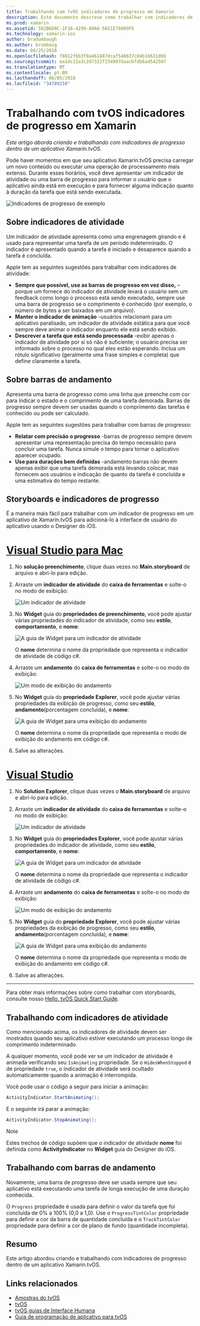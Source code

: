 ```yaml
---
title: Trabalhando com tvOS indicadores de progresso em Xamarin
description: Este documento descreve como trabalhar com indicadores de progresso em um aplicativo de tvOS criados com o Xamarin. Ele aborda as barras de progresso e indicadores de atividade.
ms.prod: xamarin
ms.assetid: 582B6D0C-1F16-4299-A9A6-5651E76009FE
ms.technology: xamarin-ios
author: bradumbaugh
ms.author: brumbaug
ms.date: 04/25/2018
ms.openlocfilehash: f8812f6b3f8a461487dcaf548637c84b16631d6b
ms.sourcegitcommit: ea1dc12a3c2d7322f234997daacbfdb6ad542507
ms.translationtype: MT
ms.contentlocale: pt-BR
ms.lasthandoff: 06/05/2018
ms.locfileid: "34789210"
---
```

# <a name="working-with-tvos-progress-indicators-in-xamarin"></a>Trabalhando com tvOS indicadores de progresso em Xamarin

_Este artigo aborda criando e trabalhando com indicadores de progresso dentro de um aplicativo Xamarin.tvOS._

Pode haver momentos em que seu aplicativo Xamarin.tvOS precisa carregar um novo conteúdo ou executar uma operação de processamento mais extenso. Durante esses horários, você deve apresentar um indicador de atividade ou uma barra de progresso para informar o usuário que o aplicativo ainda está em execução e para fornecer alguma indicação quanto à duração da tarefa que está sendo executada.

![Indicadores de progresso de exemplo](progress-indicators-images/intro01.png "indicadores de progresso de exemplo")

## <a name="about-activity-indicators"></a>Sobre indicadores de atividade

Um indicador de atividade apresenta como uma engrenagem girando e é usado para representar uma tarefa de um período indeterminado. O indicador é apresentado quando a tarefa é iniciado e desaparece quando a tarefa é concluída.

Apple tem as seguintes sugestões para trabalhar com indicadores de atividade:

- **Sempre que possível, use as barras de progresso em vez disso,** – porque um fornece do indicador de atividade levará o usuário sem um feedback como longo o processo está sendo executado, sempre use uma barra de progresso se o comprimento é conhecido (por exemplo, o número de bytes a ser baixados em um arquivo).
- **Manter o indicador de animação** -usuários relacionam para um aplicativo paralisado, um indicador de atividade estática para que você sempre deve animar o indicador enquanto ele está sendo exibido.
- **Descrever a tarefa que está sendo processada** -exibir apenas o indicador de atividade por si só não é suficiente; o usuário precisa ser informado sobre o processo no qual eles estão esperando. Inclua um rótulo significativo (geralmente uma frase simples e completa) que define claramente a tarefa.

## <a name="about-progress-bars"></a>Sobre barras de andamento

Apresenta uma barra de progresso como uma linha que preenche com cor para indicar o estado e o comprimento de uma tarefa demorada. Barras de progresso sempre devem ser usadas quando o comprimento das tarefas é conhecido ou pode ser calculado.

Apple tem as seguintes sugestões para trabalhar com barras de progresso:

- **Relatar com precisão o progresso** -barras de progresso sempre devem apresentar uma representação precisa do tempo necessário para concluir uma tarefa. Nunca simule o tempo para tornar o aplicativo aparecer ocupado.
- **Use para durações bem definidas** -andamento barras não devem apenas exibir que uma tarefa demorada está levando colocar, mas fornecem aos usuários e indicação de quanto da tarefa é concluída e uma estimativa do tempo restante.

## <a name="progress-indicators-and-storyboards"></a>Storyboards e indicadores de progresso

É a maneira mais fácil para trabalhar com um indicador de progresso em um aplicativo de Xamarin.tvOS para adicioná-lo à interface de usuário do aplicativo usando o Designer do iOS.

# <a name="visual-studio-for-mactabvsmac"></a>[Visual Studio para Mac](#tab/vsmac)
    
1. No **solução preenchimento**, clique duas vezes no **Main.storyboard** de arquivo e abri-lo para edição.

2. Arraste um **indicador de atividade** do **caixa de ferramentas** e solte-o no modo de exibição: 

    ![Um indicador de atividade](progress-indicators-images/activity01.png "um indicador de atividade")

3. No **Widget** guia do **propriedades de preenchimento**, você pode ajustar várias propriedades do indicador de atividade, como seu **estilo**, **comportamento**, e **nome**: 

    ![A guia de Widget para um indicador de atividade](progress-indicators-images/activity02.png "guia o Widget para um indicador de atividade")
    
    O **nome** determina o nome da propriedade que representa o indicador de atividade de código c#.

4. Arraste um **andamento** do **caixa de ferramentas** e solte-o no modo de exibição: 

    ![Um modo de exibição do andamento](progress-indicators-images/activity03.png "um modo de exibição do andamento")

5. No **Widget** guia do **propriedade Explorer**, você pode ajustar várias propriedades da exibição de progresso, como seu **estilo**, **andamento**(porcentagem concluída), e **nome**: 

    ![A guia de Widget para uma exibição do andamento](progress-indicators-images/activity04.png "guia o Widget para uma exibição de andamento")
    
    O **nome** determina o nome da propriedade que representa o modo de exibição do andamento em código c#.

6. Salve as alterações.

# <a name="visual-studiotabvswin"></a>[Visual Studio](#tab/vswin)
    
1. No **Solution Explorer**, clique duas vezes o **Main.storyboard** de arquivo e abri-lo para edição.

2. Arraste um **indicador de atividade** do **caixa de ferramentas** e solte-o no modo de exibição: 

    ![Um indicador de atividade](progress-indicators-images/activity01-vs.png
    "um indicador de atividade")

3. No **Widget** guia do **propriedades Explorer**, você pode ajustar várias propriedades do indicador de atividade, como seu **estilo**, **comportamento**, e **nome**: 

    ![A guia de Widget para um indicador de atividade](progress-indicators-images/activity02-vs.png "guia o Widget para um indicador de atividade")

    O **nome** determina o nome da propriedade que representa o indicador de atividade de código c#.

4. Arraste um **andamento** do **caixa de ferramentas** e solte-o no modo de exibição: 

   ![Um modo de exibição do andamento](progress-indicators-images/activity03-vs.png "um modo de exibição do andamento")

5. No **Widget** guia do **propriedade Explorer**, você pode ajustar várias propriedades da exibição de progresso, como seu **estilo**, **andamento**(porcentagem concluída), e **nome**: 

    ![A guia de Widget para uma exibição do andamento](progress-indicators-images/activity04-vs.png "guia o Widget para uma exibição de andamento")
    
    O **nome** determina o nome da propriedade que representa o modo de exibição do andamento em código c#.

6. Salve as alterações.

-----

Para obter mais informações sobre como trabalhar com storyboards, consulte nosso [Hello, tvOS Quick Start Guide](~/ios/tvos/get-started/hello-tvos.md). 

## <a name="working-with-activity-indicators"></a>Trabalhando com indicadores de atividade

Como mencionado acima, os indicadores de atividade devem ser mostrados quando seu aplicativo estiver executando um processo longo de comprimento indeterminado.

A qualquer momento, você pode ver se um indicador de atividade é animada verificando seu `IsAnimating` propriedade. Se o `HidesWhenStopped` é de propriedade `true`, o indicador de atividade será ocultado automaticamente quando a animação é interrompida.

Você pode usar o código a seguir para iniciar a animação: 

```csharp
ActivityIndicator.StartAnimating();
```

E o seguinte irá parar a animação:

```csharp
ActivityIndicator.StopAnimating();
```

> [!NOTE]
> Estes trechos de código supõem que o indicador de atividade **nome** foi definida como **ActivityIndicator** no **Widget** guia do Designer do iOS.

## <a name="working-with-progress-bars"></a>Trabalhando com barras de andamento

Novamente, uma barra de progresso deve ser usada sempre que seu aplicativo está executando uma tarefa de longa execução de uma duração conhecida. 

O `Progress` propriedade é usada para definir o valor da tarefa que foi concluída de 0% a 100% (0,0 a 1,0). Use o `ProgressTintColor` propriedade para definir a cor da barra de quantidade concluída e o `TrackTintColor` propriedade para definir a cor de plano de fundo (quantidade incompleta).

## <a name="summary"></a>Resumo

Este artigo abordou criando e trabalhando com indicadores de progresso dentro de um aplicativo Xamarin.tvOS.

## <a name="related-links"></a>Links relacionados

- [Amostras do tvOS](https://developer.xamarin.com/samples/tvos/all/)
- [tvOS](https://developer.apple.com/tvos/)
- [tvOS guias de Interface Humana](https://developer.apple.com/tvos/human-interface-guidelines/)
- [Guia de programação de aplicativo para tvOS](https://developer.apple.com/library/prerelease/tvos/documentation/General/Conceptual/AppleTV_PG/)
